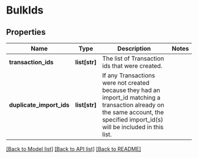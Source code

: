 # BulkIds

## Properties
Name | Type | Description | Notes
------------ | ------------- | ------------- | -------------
**transaction_ids** | **list[str]** | The list of Transaction ids that were created. | 
**duplicate_import_ids** | **list[str]** | If any Transactions were not created because they had an import_id matching a transaction already on the same account, the specified import_id(s) will be included in this list. | 

[[Back to Model list]](../README.md#documentation-for-models) [[Back to API list]](../README.md#documentation-for-api-endpoints) [[Back to README]](../README.md)


